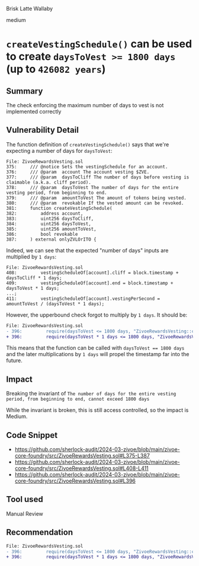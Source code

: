 Brisk Latte Wallaby

medium

# `createVestingSchedule()` can be used to create `daysToVest >= 1800 days` (up to `426082 years`)

## Summary

The check enforcing the maximum number of days to vest is not implemented correctly

## Vulnerability Detail

The function definition of `createVestingSchedule()` says that we're expecting a number of days for `daysToVest`:

```solidity
File: ZivoeRewardsVesting.sol
375:     /// @notice Sets the vestingSchedule for an account.
376:     /// @param  account The account vesting $ZVE.
377:     /// @param  daysToCliff The number of days before vesting is claimable (a.k.a. cliff period).
378:     /// @param  daysToVest The number of days for the entire vesting period, from beginning to end.
379:     /// @param  amountToVest The amount of tokens being vested.
380:     /// @param  revokable If the vested amount can be revoked.
381:     function createVestingSchedule(
382:         address account, 
383:         uint256 daysToCliff, 
384:         uint256 daysToVest, 
385:         uint256 amountToVest, 
386:         bool revokable
387:     ) external onlyZVLOrITO {
```

Indeed, we can see that the expected "number of days" inputs are multiplied by `1 days`:

```solidity
File: ZivoeRewardsVesting.sol
408:         vestingScheduleOf[account].cliff = block.timestamp + daysToCliff * 1 days;
409:         vestingScheduleOf[account].end = block.timestamp + daysToVest * 1 days;
...;
411:         vestingScheduleOf[account].vestingPerSecond = amountToVest / (daysToVest * 1 days);
```

However, the upperbound check forgot to multiply by `1 days`. It should be:

```diff
File: ZivoeRewardsVesting.sol
- 396:         require(daysToVest <= 1800 days, "ZivoeRewardsVesting::createVestingSchedule() daysToVest > 1800 days");
+ 396:         require(daysToVest * 1 days <= 1800 days, "ZivoeRewardsVesting::createVestingSchedule() daysToVest > 1800 days");
```

This means that the function can be called with `daysToVest == 1800 days` and the later multiplications by `1 days` will propel the timestamp far into the future.

## Impact

Breaking the invariant of `The number of days for the entire vesting period, from beginning to end, cannot exceed 1800 days`

While the invariant is broken, this is still access controlled, so the impact is Medium.

## Code Snippet

- https://github.com/sherlock-audit/2024-03-zivoe/blob/main/zivoe-core-foundry/src/ZivoeRewardsVesting.sol#L375-L387
- https://github.com/sherlock-audit/2024-03-zivoe/blob/main/zivoe-core-foundry/src/ZivoeRewardsVesting.sol#L408-L411
- https://github.com/sherlock-audit/2024-03-zivoe/blob/main/zivoe-core-foundry/src/ZivoeRewardsVesting.sol#L396

## Tool used

Manual Review

## Recommendation

```diff
File: ZivoeRewardsVesting.sol
- 396:         require(daysToVest <= 1800 days, "ZivoeRewardsVesting::createVestingSchedule() daysToVest > 1800 days");
+ 396:         require(daysToVest * 1 days <= 1800 days, "ZivoeRewardsVesting::createVestingSchedule() daysToVest > 1800 days");
```